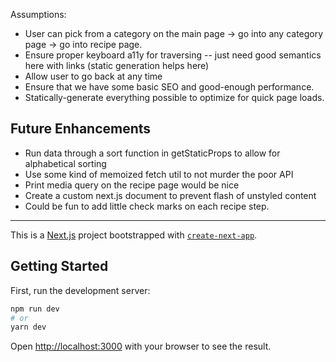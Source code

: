 Assumptions:

- User can pick from a category on the main page -> go into any category page -> go into recipe page.
- Ensure proper keyboard a11y for traversing -- just need good semantics here with links (static generation helps here)
- Allow user to go back at any time
- Ensure that we have some basic SEO and good-enough performance.
- Statically-generate everything possible to optimize for quick page loads.

## Future Enhancements

- Run data through a sort function in getStaticProps to allow for alphabetical sorting
- Use some kind of memoized fetch util to not murder the poor API
- Print media query on the recipe page would be nice
- Create a custom next.js document to prevent flash of unstyled content
- Could be fun to add little check marks on each recipe step.

---

This is a [Next.js](https://nextjs.org/) project bootstrapped with [`create-next-app`](https://github.com/zeit/next.js/tree/canary/packages/create-next-app).

## Getting Started

First, run the development server:

```bash
npm run dev
# or
yarn dev
```

Open [http://localhost:3000](http://localhost:3000) with your browser to see the result.
